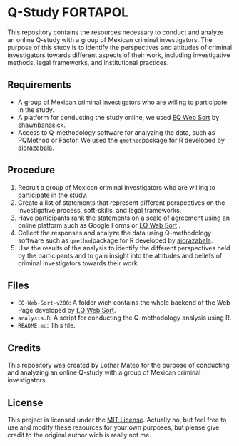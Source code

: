 # Q-Study FORTAPOL

This repository contains the resources necessary to conduct and analyze an online Q-study with a group of Mexican criminal investigators. The purpose of this study is to identify the perspectives and attitudes of criminal investigators towards different aspects of their work, including investigative methods, legal frameworks, and institutional practices.

## Requirements

- A group of Mexican criminal investigators who are willing to participate in the study.
- A platform for conducting the study online, we used [EQ Web Sort](https://github.com/shawnbanasick/eq-web-sort) by [shawnbanasick](https://github.com/shawnbanasick).
- Access to Q-methodology software for analyzing the data, such as PQMethod or Factor. We used the `qmethod`package for R developed by [aiorazabala](http://aiorazabala.github.io/qmethod/).

## Procedure

1. Recruit a group of Mexican criminal investigators who are willing to participate in the study.
2. Create a list of statements that represent different perspectives on the investigative process, soft-skills, and legal frameworks.
3. Have participants rank the statements on a scale of agreement using an online platform such as Google Forms or [EQ Web Sort](https://github.com/shawnbanasick/eq-web-sort) .
4. Collect the responses and analyze the data using Q-methodology software such as  `qmethod`package for R developed by [aiorazabala](http://aiorazabala.github.io/qmethod/).
5. Use the results of the analysis to identify the different perspectives held by the participants and to gain insight into the attitudes and beliefs of criminal investigators towards their work.

## Files

- `EQ-Web-Sort-v200`: A folder wich contains the whole backend of the Web Page developed by [EQ Web Sort](https://github.com/shawnbanasick/eq-web-sort).
- `analysis.R`: A script for conducting the Q-methodology analysis using R.
- `README.md`: This file.

## Credits

This repository was created by Lothar Mateo for the purpose of conducting and analyzing an online Q-study with a group of Mexican criminal investigators.

## License

This project is licensed under the [MIT License](https://opensource.org/license/mit/). Actually no, but feel free to use and modify these resources for your own purposes, but please give credit to the original author wich is really not me.

